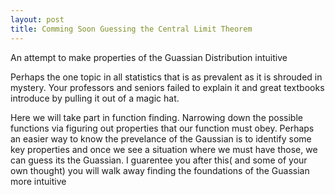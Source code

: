 ```yaml
---
layout: post
title: Comming Soon Guessing the Central Limit Theorem
---
```


An attempt to make properties of the Guassian Distribution intuitive

Perhaps the one topic in all statistics that is as prevalent as it is shrouded in mystery. Your professors and seniors failed to explain it and great textbooks introduce by pulling it 
out of a magic hat. 

Here we will take part in function finding. Narrowing down the possible functions via figuring out properties that our function must obey. Perhaps an easier way to know the prevelance of the Gaussian is to identify some key properties and once we see a situation where we must have those, we can guess its the Guassian.
I guarentee you after this( and some of your own thought) you will walk away finding the foundations of the Guassian more intuitive



